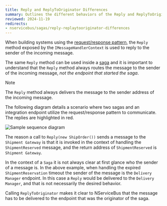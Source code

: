 ```yaml
---
title: Reply and ReplyToOriginator Differences
summary: Outlines the different behaviors of the Reply and ReplyToOriginator methods of the IMessageHandlerContext/IBus instance.
reviewed: 2024-11-19
redirects:
- nservicebus/sagas/reply-replaytooriginator-differences
---
```


When building systems using the [request/response pattern](/nservicebus/messaging/reply-to-a-message.md), the `Reply` method exposed by the `IMessageHandlerContext` is used to reply to the sender of the incoming message.

The same `Reply` method can be used inside a [saga](nservicebus/sagas/) and it is important to understand that the `Reply` method always routes the message to the sender of the incoming message, _not the endpoint that started the saga_.

> [!NOTE]
> The `Reply` method always delivers the message to the sender address of the incoming message.

The following diagram details a scenario where two sagas and an integration endpoint utilize the request/response pattern to communicate. The replies are highlighted in red.

![Sample sequence diagram](reply-replytooriginator-differences.png)

The reason a call to `Reply(new ShipOrder())` sends a message to the `Shipment Gateway` is that it is invoked in the context of handling the `ShipmentReserved` message, and the return address of `ShipmentReserved` is `Shipment Gateway`.

In the context of a `Saga` it is not always clear at first glance who the sender of a message is. In the above example, when handling the expired `ShipmentReservation` timeout the sender of the message is the `Delivery Manager` endpoint. In this case a `Reply` would be delivered to the `Delivery Manager`, and that is not necessarily the desired behavior.

Calling `ReplyToOriginator` makes it clear to NServiceBus that the message has to be delivered to the endpoint that was the originator of the saga.
